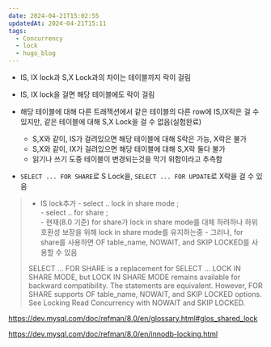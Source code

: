 ```yaml
---
date: 2024-04-21T15:02:55
updatedAt: 2024-04-21T15:11
tags:
  - Concurrency
  - lock
  - hugo_blog
---
```

- IS, IX lock과 S,X Lock과의 차이는 테이블까지 락이 걸림
- IS, IX lock을 걸면 해당 테이블에도 락이 걸림
- 해당 테이블에 대해 다른 트래잭션에서 같은 테이블의 다른 row에 IS,IX락은 걸 수 있지만, 같은 테이블에 대해 S,X Lock을 걸 수 없음(실험완료)
	- S,X와 같이, IS가 걸려있으면 해당 테이블에 대해 S락은 가능, X락은 불가
	- S,X와 같이, IX가 걸려있으면 해당 테이블에 대해 S,X락 둘다 불가
	- 읽기나 쓰기 도중 테이블이 변경되는것을 막기 위함이라고 추측함


- `SELECT ... FOR SHARE`로 S Lock을, `SELECT ... FOR UPDATE`로 X락을 걸 수 있음

>- IS lock추가
	- select .. lock in share mode ;  
	- select ..  for share ;  
	- 현재(8.0 기준) for share가 lock in share mode를 대체 하려하나 하위호환성 보장을 위해 lock in share mode를 유지하는중
	- 그러나, for share를 사용하면 OF table_name, NOWAIT, and SKIP LOCKED를 사용할 수 있음
>
> SELECT ... FOR SHARE is a replacement for SELECT ... LOCK IN SHARE MODE, but LOCK IN SHARE MODE remains available for backward compatibility. The statements are equivalent. However, FOR SHARE supports OF table_name, NOWAIT, and SKIP LOCKED options. See Locking Read Concurrency with NOWAIT and SKIP LOCKED.


https://dev.mysql.com/doc/refman/8.0/en/glossary.html#glos_shared_lock

https://dev.mysql.com/doc/refman/8.0/en/innodb-locking.html